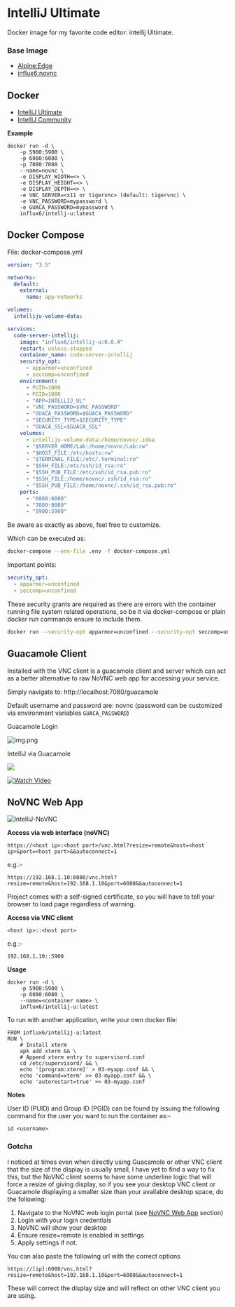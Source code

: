 # IntelliJ Ultimate
Docker image for my favorite code editor: intellij Ultimate.

### Base Image

- [Alpine:Edge](https://hub.docker.com/_/alpine)
- [influx6:novnc](https://hub.docker.com/r/influx6/novnc)

## Docker

- [IntelliJ Ultimate](https://hub.docker.com/r/influx6/intellij-u)
- [IntelliJ Community](https://hub.docker.com/r/influx6/intellij-c)

**Example**
```
docker run -d \
    -p 5900:5900 \
    -p 6080:6080 \
    -p 7080:7080 \
    --name=novnc \
    -e DISPLAY_WIDTH=<> \
    -e DISPLAY_HEIGHT=<> \
    -e DISPLAY_DEPTH=<> \
    -e VNC_SERVER=<x11 or tigervnc> (default: tigervnc) \
    -e VNC_PASSWORD=mypassword \
    -e GUACA_PASSWORD=mypassword \
    influx6/intellj-u:latest
```

## Docker Compose

File:  docker-compose.yml

```yaml
version: "3.5"

networks:
  default:
    external:
      name: app-networks

volumes:
  intelliju-volume-data:

services:
  code-server-intellij:
    image: "influx6/intellij-u:0.0.4"
    restart: unless-stopped
    container_name: code-server-intellij
    security_opt:
      - apparmor=unconfined
      - seccomp=unconfined
    environment:
      - PUID=1000
      - PGID=1000
      - "APP=INTELLIJ_UL"
      - "VNC_PASSWORD=$VNC_PASSWORD"
      - "GUACA_PASSWORD=$GUACA_PASSWORD"
      - "SECURITY_TYPE=$SECURITY_TYPE"
      - "GUACA_SSL=$GUACA_SSL"
    volumes:
      - intelliju-volume-data:/home/novnc/.idea
      - "$SERVER_HOME/Lab:/home/novnc/Lab:rw"
      - "$HOST_FILE:/etc/hosts:rw"
      - "$TERMINAL_FILE:/etc/.terminal:ro"
      - "$SSH_FILE:/etc/ssh/id_rsa:ro"
      - "$SSH_PUB_FILE:/etc/ssh/id_rsa.pub:ro"
      - "$SSH_FILE:/home/novnc/.ssh/id_rsa:ro"
      - "$SSH_PUB_FILE:/home/novnc/.ssh/id_rsa.pub:ro"
    ports:
      - "6080:6080"
      - "7080:8080"
      - "5900:5900"

```

Be aware as exactly as above, feel free to customize.

Which can be executed as:

```bash
docker-compose --env-file .env -f docker-compose.yml
```

Important points:

```yaml
security_opt:
  - apparmor=unconfined
  - seccomp=unconfined
```

These security grants are required as there are errors with the container running file system related operations, so be it via docker-compose or plain docker run commands ensure to include them.

```bash
docker run --security-opt apparmor=unconfined --security-opt seccomp=unconfined ...
```

## Guacamole Client

Installed with the VNC client is a guacamole client and server which can act as a better alternative to raw NoVNC web app for
accessing your service.

Simply navigate to: http://localhost:7080/guacamole

Default username and password are: novnc (password can be customized via environment variables `GUACA_PASSWORD`)

Guacamole Login

![img.png](img.png)

IntelliJ via Guacamole

![](assets/ywDDQR.jpg)


[![Watch Video](https://j.gifs.com/ywDDQR.gif)](https://youtu.be/zIjhRxnz51w)


## NoVNC Web App

![IntelliJ-NoVNC](IntelliJ-NoVNC.jpeg)

**Access via web interface (noVNC)**

`https://<host ip>:<host port>/vnc.html?resize=remote&host=<host ip>&port=<host port>&&autoconnect=1`

e.g.:-

`https://192.168.1.10:6080/vnc.html?resize=remote&host=192.168.1.10&port=6080&&autoconnect=1`

Project comes with a self-signed certificate, so you will have to tell your browser to load page regardless of warning. 

**Access via VNC client**

`<host ip>::<host port>`

e.g.:-

`192.168.1.10::5900`

**Usage**
```
docker run -d \
    -p 5900:5900 \
    -p 6080:6080 \
    --name=<container name> \
    influx6/intellij-u:latest
```

To run with another application, write your own docker file:

```docker-file
FROM influx6/intellij-u:latest
RUN \
    # Install xterm
    apk add xterm && \
    # Append xterm entry to supervisord.conf
    cd /etc/supervisord/ && \
    echo '[program:xterm]' > 03-myapp.conf && \
    echo 'command=xterm' >> 03-myapp.conf && \
    echo 'autorestart=true' >> 03-myapp.conf
```


**Notes**

User ID (PUID) and Group ID (PGID) can be found by issuing the following command for the user you want to run the container as:-

```
id <username>
```

### Gotcha

I noticed at times even when directly using Guacamole or other VNC client that the size of the display is usually small,
I have yet to find a way to fix this, but the NoVNC client seems to have some underline logic that will force a resize of
giving display, so if you see your desktop VNC client or Guacamole displaying a smaller size than your available desktop space, do the following:

1. Navigate to the NoVNC web login portal (see [NoVNC Web App](#novnc-web-app) section)
2. Login with your login credentials
3. NoVNC will show your desktop
4. Ensure resize=remote is enabled in settings
5. Apply settings if not.

You can also paste the following url with the correct options

`https://[ip]:6080/vnc.html?resize=remote&host=192.168.1.10&port=6080&&autoconnect=1`

These will correct the display size and will reflect on other VNC client you are using.
